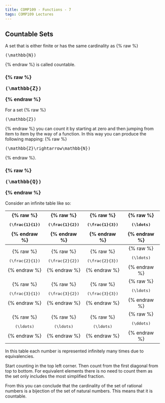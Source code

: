 ```yaml
---
title: COMP109 - Functions - 7
tags: COMP109 Lectures
---
```

## Countable Sets
A set that is either finite or has the same cardinality as {% raw %}<pre>\(\mathbb{N}\)</pre>{% endraw %} is called countable.

### {% raw %}<pre>\(\mathbb{Z}\)</pre>{% endraw %}
For a set {% raw %}<pre>\(\mathbb{Z}\)</pre>{% endraw %} you can count it by starting at zero and then jumping from item to item by the way of a function. In this way you can produce the following mapping: {% raw %}<pre>\(\mathbb{Z}\rightarrow\mathbb{N}\)</pre>{% endraw %}.

### {% raw %}<pre>\(\mathbb{Q}\)</pre>{% endraw %}
Consider an infinite table like so:

| {% raw %}<pre>\(\frac{1}{1}\)</pre>{% endraw %} | {% raw %}<pre>\(\frac{1}{2}\)</pre>{% endraw %} | {% raw %}<pre>\(\frac{1}{3}\)</pre>{% endraw %} | {% raw %}<pre>\(\ldots\)</pre>{% endraw %} |
| :-: | :-:| :-:| :-: |
| {% raw %}<pre>\(\frac{2}{1}\)</pre>{% endraw %} | {% raw %}<pre>\(\frac{2}{2}\)</pre>{% endraw %} | {% raw %}<pre>\(\frac{2}{3}\)</pre>{% endraw %} | {% raw %}<pre>\(\ldots\)</pre>{% endraw %} |
| {% raw %}<pre>\(\frac{3}{1}\)</pre>{% endraw %} | {% raw %}<pre>\(\frac{3}{2}\)</pre>{% endraw %} | {% raw %}<pre>\(\frac{3}{3}\)</pre>{% endraw %} | {% raw %}<pre>\(\ldots\)</pre>{% endraw %} |
| {% raw %}<pre>\(\ldots\)</pre>{% endraw %} | {% raw %}<pre>\(\ldots\)</pre>{% endraw %}| {% raw %}<pre>\(\ldots\)</pre>{% endraw %} | {% raw %}<pre>\(\ddots\)</pre>{% endraw %} |

In this table each number is represented infinitely many times due to equivalencies.

Start counting in the top left corner. Then count from the first diagonal from top to bottom. For equivalent elements there is no need to count them as the set only includes the most simplified fraction. 

From this you can conclude that the cardinality of the set of rational numbers is a bijection of the set of natural numbers. This means that it is countable.
